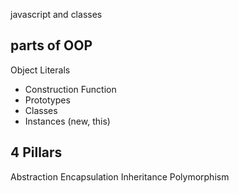 javascript and classes




## parts of OOP
Object Literals

- Construction Function
- Prototypes
- Classes
- Instances (new, this)


## 4 Pillars
Abstraction
Encapsulation
Inheritance
Polymorphism